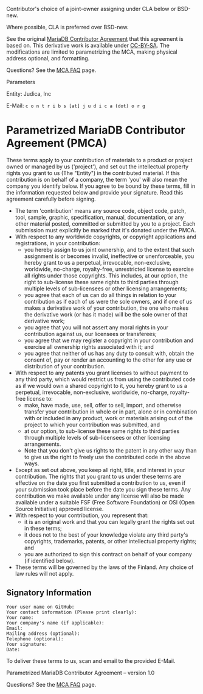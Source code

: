 
Contributor's choice of a joint-owner assigning under CLA below or BSD-new.

Where possible, CLA is preferred over BSD-new.


See the original [MariaDB Contributor Agreement](https://mariadb.com/kb/en/mca/) that this agreement
is based on. This derivative work is available under
[CC-BY-SA](https://creativecommons.org/licenses/by-sa/3.0/). The modifications are limited to
parametrizing the MCA, making physical address optional, and formatting.


Questions? See the [MCA FAQ](https://mariadb.com/kb/en/mariadb-contributor-agreement-faq/) page.


Parameters

Entity: Judica, Inc

E-Mail: `c o n t r i b s [at] j u d i c a (dot) o r g`

# Parametrized MariaDB Contributor Agreement (PMCA)


These terms apply to your contribution of materials to a product or project
owned or managed by us ('project'), and set out the intellectual property
rights you grant to us (The "Entity") in the contributed material. If
this contribution is on behalf of a company, the term 'you' will also mean the
company you identify below. If you agree to be bound by these terms, fill in
the information requested below and provide your signature. Read this agreement
carefully before signing.

* The term 'contribution' means any source code, object code, patch, tool,
  sample, graphic, specification, manual, documentation, or any other material
  posted, committed or submitted by you to a project. Each submission must
  explicitly be marked that it's donated under the PMCA.
* With respect to any worldwide copyrights, or copyright applications and
  registrations, in your contribution:
    * you hereby assign to us joint ownership, and to the extent that such
       assignment is or becomes invalid, ineffective or unenforceable, you hereby
       grant to us a perpetual, irrevocable, non-exclusive, worldwide, no-charge,
       royalty-free, unrestricted license to exercise all rights under those
       copyrights. This includes, at our option, the right to sub-license these
       same rights to third parties through multiple levels of sub-licensees or
       other licensing arrangements;
    * you agree that each of us can do all things
       in relation to your contribution as if each of us were the sole owners, and
       if one of us makes a derivative work of your contribution, the one who makes
       the derivative work (or has it made) will be the sole owner of that
       derivative work;
    * you agree that you will not assert any moral rights in your contribution
      against us, our licensees or transferees;
    * you agree that we may register a copyright in your contribution and exercise
      all ownership rights associated with it; and
    * you agree that neither of us has any duty to consult with, obtain the
       consent of, pay or render an accounting to the other for any use or
       distribution of your contribution.
* With respect to any patents you grant licenses to without payment to any third party,
  which would restrict us from using the contributed code as if we would own a
  shared copyright to it, you hereby grant to us a perpetual, irrevocable,
  non-exclusive, worldwide, no-charge, royalty-free license to:
    * make, have
      made, use, sell, offer to sell, import, and otherwise transfer your
      contribution in whole or in part, alone or in combination with or included in
      any product, work or materials arising out of the project to which your
      contribution was submitted, and
    * at our option, to sub-license these same rights to third parties through multiple
      levels of sub-licensees or other licensing arrangements.
    * Note that you don't give us rights to the patent in any other way than to give us the
   right to freely use the contributed code in the above ways.
* Except as set out above, you keep all right, title, and interest in your contribution.
  The rights that you grant to us under these terms are effective on the date
  you first submitted a contribution to us, even if your submission took place
  before the date you sign these terms. Any contribution we make available
  under any license will also be made available under a suitable FSF (Free
  Software Foundation) or OSI (Open Source Initiative) approved license.
* With respect to your contribution, you represent that:
    * it is an original work and that you can legally grant the rights set out in these
      terms;
    * it does not to the best of your knowledge violate any third party's copyrights,
      trademarks, patents, or other intellectual property rights; and
    * you are authorized to sign this contract on behalf of your company (if
       identified below).
* These terms will be governed by the laws of the Finland. Any choice of law rules will
  not apply.

## Signatory Information

    Your user name on GitHub:
    Your contact information (Please print clearly):
    Your name:
    Your company's name (if applicable):
    Email:
    Mailing address (optional):
    Telephone (optional):
    Your signature:
    Date:

To deliver these terms to us, scan and email to the provided E-Mail.

Parametrized MariaDB Contributor Agreement – version 1.0

Questions? See the [MCA FAQ](https://mariadb.com/kb/en/mariadb-contributor-agreement-faq/) page.
